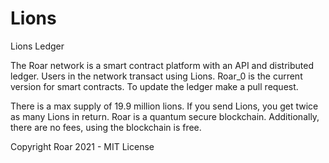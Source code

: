 # Lions
Lions Ledger

The Roar network is a smart contract platform with an API and distributed ledger. Users in the network transact using Lions. Roar_0 is the current version for smart contracts. To update the ledger make a pull request.

There is a max supply of 19.9 million lions. If you send Lions, you get twice as many Lions in return. Roar is a quantum secure blockchain. Additionally, there are no fees, using the blockchain is free.

Copyright Roar 2021 - MIT License
